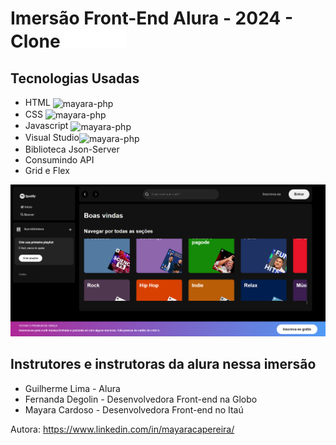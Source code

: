 # Imersão Front-End Alura - 2024 - Clone <img src="https://github.com/MayaraPereira17/Alura-front-end-clone-Spotify-/raw/main/src/assets/icons/logo-spotify.png" width="100" height="30">
## Tecnologias Usadas

* HTML <img align="center" alt="mayara-php" height="20" width="20"  src="https://cdn.jsdelivr.net/gh/devicons/devicon/icons/html5/html5-original.svg" />
* CSS <img align="center" alt="mayara-php" height="20" width="20"  src="https://cdn.jsdelivr.net/gh/devicons/devicon/icons/css3/css3-original.svg"/>
* Javascript <img align="center" alt="mayara-php" height="20" width="20"  src="https://cdn.jsdelivr.net/gh/devicons/devicon/icons/javascript/javascript-original.svg" />
* Visual Studio<img align="center" alt="mayara-php" height="20" width="20"  src="https://cdn.jsdelivr.net/gh/devicons/devicon/icons/visualstudio/visualstudio-plain.svg" />
* Biblioteca Json-Server
* Consumindo API
* Grid e Flex

![Front-end](imgspotify.png)
## Instrutores e instrutoras da alura nessa imersão
- Guilherme Lima - Alura
- Fernanda Degolin - Desenvolvedora Front-end na Globo
- Mayara Cardoso - Desenvolvedora Front-end no Itaú


Autora:
https://www.linkedin.com/in/mayaracapereira/


